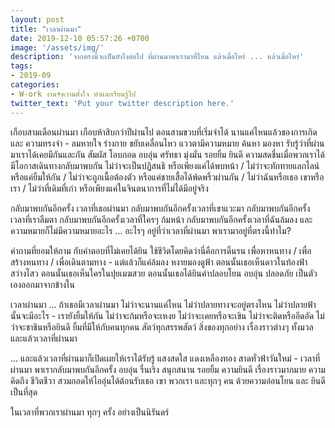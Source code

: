 ```yaml
---
layout: post
title: "เวลาผ่านมา"
date: 2019-12-10 05:57:26 +0700
image: '/assets/img/'
description: 'จากตรงนี้จะเป็นยังไงต่อไป ที่ผ่านมาพาเรามาที่ไหน แล้วเมื่อไหร่ ... แล้วเมื่อไหร่'
tags:
- 2019-09
categories:
- W-ork งาน+ความตั้งใจ ทำและเรียนรู้ไป
twitter_text: 'Put your twitter description here.'
---
```

เกือบสามเดือนผ่านมา เกือบห้าสิบกว่าปีผ่านไป ตอนสามขวบที่เริ่มจำได้ นานแค่ไหนแล้วของการเกิด และ ความทรงจำ - ลมหายใจ ร่างกาย ขยับเคลื่อนไหว แววตามีความหมาย ค้นหา มองหา รับรู้ว่าที่ผ่านมาเราได้เคยมีกันและกัน สัมผัส โอบกอด อบอุ่น ศรัทธา มุ่งมั่น รอยยิ้ม ยินดี ความสดชื่นเมื่อพวกเราได้มีโอกาสเดินทางกลับมาพบกัน ไม่ว่าจะเป็นปฏิสนธิ หรือเพียงแค่ได้พบหน้า / ไม่ว่าจะทักทายแลกไลน์ หรือแค่ยิ้มให้กัน / ไม่ว่าจะถูกเนื้อต้องตัว หรือแค่ชายเสื้อได้พ้ดพริ้วผ่านกัน / ไม่ว่าฉันหรือเธอ เขาหรือเรา / ไม่ว่าที่เดิมที่เก่า หรือเพียงแค่ในจินตนาการที่ไม่ได้มีอยู่จริง

กลับมาพบกันอีกครั้ง เวลาที่เธอผ่านมา กลับมาพบกันอีกครั้งเวลาที่เขาแวะมา กลับมาพบกันอีกครั้ง เวลาที่เราลืมตา กลับมาพบกันอีกครั้งเวลาที่ใครๆ ก้มหน้า กลับมาพบกันอีกครั้งเวลาที่ฉันล้มลง และความหมายก็ไม่มีความหมายอะไร ... อะไรๆ อยู่ที่ว่าเวลาที่ผ่านมา พาเรามาอยู่ที่ตรงนี้ทำไม?

คำถามที่ยอมให้ถาม กับคำตอบที่ไม่เคยได้ยิน ใช้ชีวิตโดยคิดว่านี่คือการดิ้นรน เพื่อหาหนทาง / เพื่อสร้างหนทาง / เพื่อเดินตามทาง - แต่แล้วก็แค่ล้มลง หงายมองดูฟ้า ตอนนั้นเธอเห็นดาวในท้องฟ้าสว่างไสว ตอนนั้นเธอเห็นใครในปุยเมฆสวย ตอนนั้นเธอได้ยินคำปลอบโยน อบอุ่น ปลอดภัย เป็นตัวเองออกมาจากข้างใน

เวลาผ่านมา ... ถ้าเธอมีเวลาผ่านมา ไม่ว่าจะนานแค่ไหน ไม่ว่าปลายทางจะอยู่ตรงไหน ไม่ว่าปลายฟ้านั้นจะมีอะไร - เรายังยิ้มให้กัน ไม่ว่าจะก้มหรือจะเหงย ไม่ว่าจะเคยหรือจะเขิน ไม่ว่าจะติดหรืออึดอัด ไม่ว่าจะชาชินหรือยินดี ยิ้มที่มีให้กับคนทุกคน สัตว์ทุกสรรพสัตว์ สิ่งของทุกอย่าง เรื่องราวต่างๆ ทั้งมวล และแล้วเวลาที่ผ่านมา

... และแล้วเวลาที่ผ่านมาก็เปิดเผยให้เราได้รับรู้ แสงสดใส แดงเหลืองทอง สาดทั่วฟ้าวันใหม่ - เวลาที่ผ่านมา พาเรากลับมาพบกันอีกครั้ง อบอุ่น รื่นเริง สนุกสนาน รอยยิ้ม ความยินดี เรื่องราวมากมาย ความคิดถึง ชีวิตชีวา สวมกอดให้ไออุ่นได้ต้อนรับเธอ เขา พวกเรา และทุกๆ คน ด้วยความอ่อนโยน และ ยินดี เป็นที่สุด

ในเวลาที่พวกเราผ่านมา ทุกๆ ครั้ง อย่างเป็นนิรันดร์
